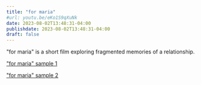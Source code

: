 ```yaml
---
title: "for maria"
#url: youtu.be/eKo1S9qXuNk
date: 2023-08-02T13:48:31-04:00
publishdate: 2023-08-02T13:48:31-04:00
draft: false
---
```


"for maria" is a short film exploring fragmented memories of a 
relationship.

["for maria" sample 1](https://www.youtube.com/watch?v=dlfJ-tPyZRk)

["for maria" sample 2](https://www.youtube.com/watch?v=yEwcRmugqkY)
